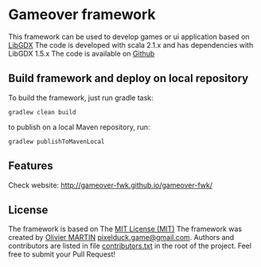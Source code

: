 # Gameover framework #
This framework can be used to develop games or ui application based on [LibGDX](https://libgdx.badlogicgames.com)
The code is developed with scala 2.1.x and has dependencies with LibGDX 1.5.x
The code is available on [Github](https://github.com/PixelDuck/gameover-game-framework)

## Build framework and deploy on local repository ##
To build the framework, just run gradle task:
```
gradlew clean build
```

to publish on a local Maven repository, run:
```
gradlew publishToMavenLocal
```

## Features
Check website: http://gameover-fwk.github.io/gameover-fwk/

## License ##
The framework is based on The [MIT License (MIT)](https://en.wikipedia.org/wiki/MIT_License)
The framework was created by [Olivier MARTIN](http://gameover.co.in) <pixelduck.game@gmail.com>.
Authors and contributors are listed in file [contributors.txt](contributors.txt) in the root of the project.
Feel free to submit your Pull Request!
